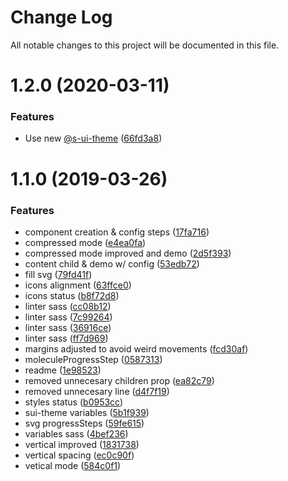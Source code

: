 # Change Log

All notable changes to this project will be documented in this file.

# 1.2.0 (2020-03-11)


### Features

* Use new [@s-ui-theme](https://github.com/s-ui-theme) ([66fd3a8](https://github.com/SUI-Components/sui-components/commit/66fd3a89d6593e66cc5dd98f434784fc3a55e732))



# 1.1.0 (2019-03-26)


### Features

* component creation & config steps ([17fa716](https://github.com/SUI-Components/sui-components/commit/17fa716d9b00ea4a1a191f1185051371dcfc6395))
* compressed mode ([e4ea0fa](https://github.com/SUI-Components/sui-components/commit/e4ea0fa4d26f7155bacf76969af08bf88b3992ce))
* compressed mode improved and demo ([2d5f393](https://github.com/SUI-Components/sui-components/commit/2d5f39384ca4ea032178d1d02cbf8d46c8d2bda8))
* content child & demo w/ config ([53edb72](https://github.com/SUI-Components/sui-components/commit/53edb727bcb7eb83d51d79992391c691491dfffb))
* fill svg ([79fd41f](https://github.com/SUI-Components/sui-components/commit/79fd41fa7dbf98cfadd16906150abe47339d1bd8))
* icons alignment ([63ffce0](https://github.com/SUI-Components/sui-components/commit/63ffce024121632f98cce00e86eeb07ba199f3f5))
* icons status ([b8f72d8](https://github.com/SUI-Components/sui-components/commit/b8f72d87b480abda3360eca62a944dc55e4c448b))
* linter sass ([cc08b12](https://github.com/SUI-Components/sui-components/commit/cc08b12c2f7c62eb83ed3606db2ad1a8a360e451))
* linter sass ([7c99264](https://github.com/SUI-Components/sui-components/commit/7c99264d7ec852f8c1ed14991ae40e865a6fd04a))
* linter sass ([36916ce](https://github.com/SUI-Components/sui-components/commit/36916cefe2925150d034194e93204b31425fdd0f))
* linter sass ([ff7d969](https://github.com/SUI-Components/sui-components/commit/ff7d969018efb6d45c6f61207f8975b4e8a4a738))
* margins adjusted to avoid weird movements ([fcd30af](https://github.com/SUI-Components/sui-components/commit/fcd30af2a2605f835257ca3b3081e2393e8ca5a9))
* moleculeProgressStep ([0587313](https://github.com/SUI-Components/sui-components/commit/0587313e00eda900b694f42b8fbb68e67fd40342))
* readme ([1e98523](https://github.com/SUI-Components/sui-components/commit/1e985232c8d5163cacffc6bed0cd917cf350486d))
* removed unnecesary children prop ([ea82c79](https://github.com/SUI-Components/sui-components/commit/ea82c792b7985658a99a553d24054c85386126d5))
* removed unnecesary line ([d4f7f19](https://github.com/SUI-Components/sui-components/commit/d4f7f193494a17ec4faed6a7af598dc852639fc2))
* styles status ([b0953cc](https://github.com/SUI-Components/sui-components/commit/b0953cc15a7df42ae5224529611475c0f218c070))
* sui-theme variables ([5b1f939](https://github.com/SUI-Components/sui-components/commit/5b1f93967d078814cb044b95a8735dd96e9ee48c))
* svg progressSteps ([59fe615](https://github.com/SUI-Components/sui-components/commit/59fe615c4daed8ce646168fbced7364bcfceb99b))
* variables sass ([4bef236](https://github.com/SUI-Components/sui-components/commit/4bef2361b45584aa2234f95821e0f5c564e46777))
* vertical improved ([1831738](https://github.com/SUI-Components/sui-components/commit/18317385cb9c48164d11b729a7d4268568addcf3))
* vertical spacing ([ec0c90f](https://github.com/SUI-Components/sui-components/commit/ec0c90fdb6009d1d5d393ce2a61b1e6062b998d5))
* vetical mode ([584c0f1](https://github.com/SUI-Components/sui-components/commit/584c0f18bd3c0155fe3c430922395fd15315b1a4))



